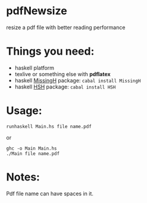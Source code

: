 pdfNewsize
==========

resize a pdf file with better reading performance

Things you need:
================
* haskell platform
* texlive or something else with **pdflatex**
* haskell [MissingH](http://hackage.haskell.org/package/MissingH-1.0.0/docs/Data-String-Utils.html) package:
  `cabal install MissingH`
* haskell [HSH](http://hackage.haskell.org/package/HSH-2.1.0/docs/HSH.html) package:
  `cabal install HSH`

Usage:
======
```shell
runhaskell Main.hs file name.pdf
```
or
```
ghc -o Main Main.hs
./Main file name.pdf
```

Notes:
======
Pdf file name can have spaces in it.
